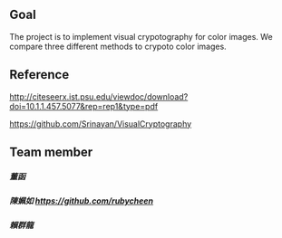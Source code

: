 ## Goal

The project is to implement visual crypotography for color images.
We compare three different methods to crypoto color images.

## Reference

http://citeseerx.ist.psu.edu/viewdoc/download?doi=10.1.1.457.5077&rep=rep1&type=pdf

https://github.com/Srinayan/VisualCryptography

## Team member
##### 董函
##### 陳姵如 https://github.com/rubycheen
##### 賴群龍

